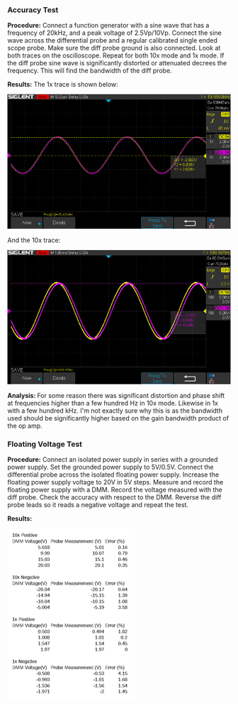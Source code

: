 <h3>Accuracy Test</h3>
<p>
<b>Procedure:</b> Connect a function generator with a sine wave that has a frequency of 20kHz, and a peak voltage of 2.5Vp/10Vp. Connect the sine wave across the differential probe and a regular calibrated single ended scope probe. Make sure the diff probe ground is also connected. Look at both traces on the oscilloscope. Repeat for both 10x mode and 1x mode. If the diff probe sine wave is significantly distorted or attenuated decrees the frequency. This will find the bandwidth of the diff probe.
</p>

<b>Results:</b> The 1x trace is shown below:

![1x Picture](./1x_accuracy.png)

And the 10x trace:

![10x Picture](./10x_accuracy.png)

<b> Analysis: </b> For some reason there was significant distortion and phase shift at frequencies higher than a few hundred Hz in 10x mode. Likewise in 1x with a few hundred kHz. I'm not exactly sure why this is as the bandwidth used should be significantly higher based on the gain bandwidth product of the op amp. 

<h3>Floating Voltage Test</h3>
<p>
<b>Procedure:</b> Connect an isolated power supply in series with a grounded power supply. Set the grounded power supply to 5V/0.5V. Connect the differential probe across the isolated floating power supply. Increase the floating power supply voltage to 20V in 5V steps. Measure and record the floating power supply with a DMM. Record the voltage measured with the diff probe. Check the accuracy with respect to the DMM. Reverse the diff probe leads so it reads a negative voltage and repeat the test. 
</p>
<p>
<b>Results:</b> 

![Floating Voltage Data](./floating_voltage_test.png)
</p>

